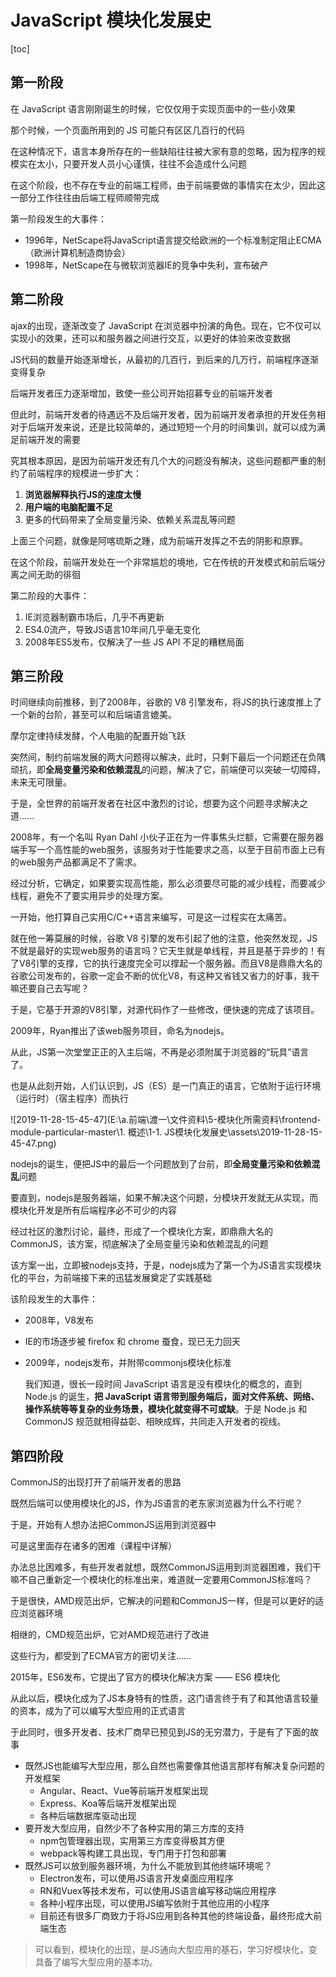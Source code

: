 # JavaScript 模块化发展史



[toc]

## 第一阶段

在 JavaScript 语言刚刚诞生的时候，它仅仅用于实现页面中的一些小效果

那个时候，一个页面所用到的 JS 可能只有区区几百行的代码

在这种情况下，语言本身所存在的一些缺陷往往被大家有意的忽略，因为程序的规模实在太小，只要开发人员小心谨慎，往往不会造成什么问题

在这个阶段，也不存在专业的前端工程师，由于前端要做的事情实在太少，因此这一部分工作往往由后端工程师顺带完成

第一阶段发生的大事件：

- 1996年，NetScape将JavaScript语言提交给欧洲的一个标准制定阻止ECMA（欧洲计算机制造商协会）
- 1998年，NetScape在与微软浏览器IE的竞争中失利，宣布破产

## 第二阶段

ajax的出现，逐渐改变了 JavaScript 在浏览器中扮演的角色。现在，它不仅可以实现小的效果，还可以和服务器之间进行交互，以更好的体验来改变数据

JS代码的数量开始逐渐增长，从最初的几百行，到后来的几万行，前端程序逐渐变得复杂

后端开发者压力逐渐增加，致使一些公司开始招募专业的前端开发者

但此时，前端开发者的待遇远不及后端开发者，因为前端开发者承担的开发任务相对于后端开发来说，还是比较简单的，通过短短一个月的时间集训，就可以成为满足前端开发的需要

究其根本原因，是因为前端开发还有几个大的问题没有解决，这些问题都严重的制约了前端程序的规模进一步扩大：

1. **浏览器解释执行JS的速度太慢**
2. **用户端的电脑配置不足**
3. 更多的代码带来了全局变量污染、依赖关系混乱等问题

上面三个问题，就像是阿喀琉斯之踵，成为前端开发挥之不去的阴影和原罪。

在这个阶段，前端开发处在一个非常尴尬的境地，它在传统的开发模式和前后端分离之间无助的徘徊

第二阶段的大事件：

1. IE浏览器制霸市场后，几乎不再更新
2. ES4.0流产，导致JS语言10年间几乎毫无变化
3. 2008年ES5发布，仅解决了一些 JS API 不足的糟糕局面

## 第三阶段

时间继续向前推移，到了2008年，谷歌的 V8 引擎发布，将JS的执行速度推上了一个新的台阶，甚至可以和后端语言媲美。

摩尔定律持续发酵，个人电脑的配置开始飞跃

突然间，制约前端发展的两大问题得以解决，此时，只剩下最后一个问题还在负隅顽抗，即**全局变量污染和依赖混乱**的问题，解决了它，前端便可以突破一切障碍，未来无可限量。

于是，全世界的前端开发者在社区中激烈的讨论，想要为这个问题寻求解决之道......

2008年，有一个名叫 Ryan Dahl 小伙子正在为一件事焦头烂额，它需要在服务器端手写一个高性能的web服务，该服务对于性能要求之高，以至于目前市面上已有的web服务产品都满足不了需求。

经过分析，它确定，如果要实现高性能，那么必须要尽可能的减少线程，而要减少线程，避免不了要实用异步的处理方案。

一开始，他打算自己实用C/C++语言来编写，可是这一过程实在太痛苦。

就在他一筹莫展的时候，谷歌 V8 引擎的发布引起了他的注意，他突然发现，JS不就是最好的实现web服务的语言吗？它天生就是单线程，并且是基于异步的！有了V8引擎的支撑，它的执行速度完全可以撑起一个服务器。而且V8是鼎鼎大名的谷歌公司发布的，谷歌一定会不断的优化V8，有这种又省钱又省力的好事，我干嘛还要自己去写呢？

于是，它基于开源的V8引擎，对源代码作了一些修改，便快速的完成了该项目。

2009年，Ryan推出了该web服务项目，命名为nodejs。

从此，JS第一次堂堂正正的入主后端，不再是必须附属于浏览器的“玩具”语言了。

也是从此刻开始，人们认识到，JS（ES）是一门真正的语言，它依附于运行环境（运行时）（宿主程序）而执行

![2019-11-28-15-45-47](E:\a.前端\渡一\文件资料\5-模块化所需资料\frontend-module-particular-master\1. 概述\1-1. JS模块化发展史\assets\2019-11-28-15-45-47.png)

nodejs的诞生，便把JS中的最后一个问题放到了台前，即**全局变量污染和依赖混乱**问题

要直到，nodejs是服务器端，如果不解决这个问题，分模块开发就无从实现，而模块化开发是所有后端程序必不可少的内容

经过社区的激烈讨论，最终，形成了一个模块化方案，即鼎鼎大名的CommonJS，该方案，彻底解决了全局变量污染和依赖混乱的问题

该方案一出，立即被nodejs支持，于是，nodejs成为了第一个为JS语言实现模块化的平台，为前端接下来的迅猛发展奠定了实践基础

该阶段发生的大事件：

- 2008年，V8发布

- IE的市场逐步被 firefox 和 chrome 蚕食，现已无力回天

- 2009年，nodejs发布，并附带commonjs模块化标准

  

  我们知道，很长一段时间 JavaScript 语言是没有模块化的概念的，直到 Node.js 的诞生，**把 JavaScript 语言带到服务端后，面对文件系统、网络、操作系统等等复杂的业务场景，模块化就变得不可或缺**。于是 Node.js 和 CommonJS 规范就相得益彰、相映成辉，共同走入开发者的视线。

  

## 第四阶段

CommonJS的出现打开了前端开发者的思路

既然后端可以使用模块化的JS，作为JS语言的老东家浏览器为什么不行呢？

于是，开始有人想办法把CommonJS运用到浏览器中

可是这里面存在诸多的困难（课程中详解）

办法总比困难多，有些开发者就想，既然CommonJS运用到浏览器困难，我们干嘛不自己重新定一个模块化的标准出来，难道就一定要用CommonJS标准吗？

于是很快，AMD规范出炉，它解决的问题和CommonJS一样，但是可以更好的适应浏览器环境

相继的，CMD规范出炉，它对AMD规范进行了改进

这些行为，都受到了ECMA官方的密切关注......

2015年，ES6发布，它提出了官方的模块化解决方案 —— ES6 模块化

从此以后，模块化成为了JS本身特有的性质，这门语言终于有了和其他语言较量的资本，成为了可以编写大型应用的正式语言

于此同时，很多开发者、技术厂商早已预见到JS的无穷潜力，于是有了下面的故事

- 既然JS也能编写大型应用，那么自然也需要像其他语言那样有解决复杂问题的开发框架
  - Angular、React、Vue等前端开发框架出现
  - Express、Koa等后端开发框架出现
  - 各种后端数据库驱动出现
- 要开发大型应用，自然少不了各种实用的第三方库的支持
  - npm包管理器出现，实用第三方库变得极其方便
  - webpack等构建工具出现，专门用于打包和部署
- 既然JS可以放到服务器环境，为什么不能放到其他终端环境呢？
  - Electron发布，可以使用JS语言开发桌面应用程序
  - RN和Vuex等技术发布，可以使用JS语言编写移动端应用程序
  - 各种小程序出现，可以使用JS编写依附于其他应用的小程序
  - 目前还有很多厂商致力于将JS应用到各种其他的终端设备，最终形成大前端生态

> 可以看到，模块化的出现，是JS通向大型应用的基石，学习好模块化，变具备了编写大型应用的基本功。



